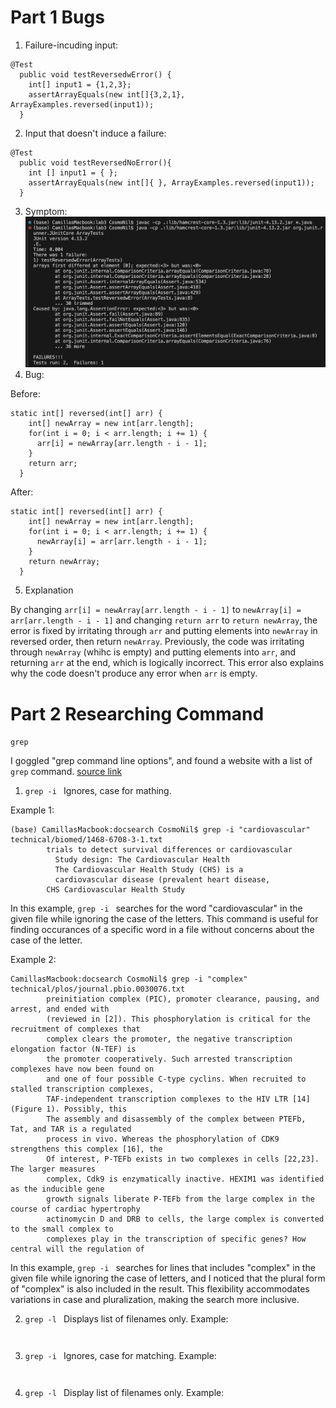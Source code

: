 # Part 1 Bugs 
1. Failure-incuding input: 
```
@Test
  public void testReversedwError() {
    int[] input1 = {1,2,3};
    assertArrayEquals(new int[]{3,2,1}, ArrayExamples.reversed(input1));
  }
```
2. Input that doesn't induce a failure:
```
@Test
  public void testReversedNoError(){
    int [] input1 = { };
    assertArrayEquals(new int[]{ }, ArrayExamples.reversed(input1));
  }
```
3. Symptom: 
![SYMPTOM](labreport3symptom.jpg) 
4. Bug:

Before: 
```
static int[] reversed(int[] arr) {
    int[] newArray = new int[arr.length];
    for(int i = 0; i < arr.length; i += 1) {
      arr[i] = newArray[arr.length - i - 1];
    }
    return arr;
  }
```

After: 
```
static int[] reversed(int[] arr) {
    int[] newArray = new int[arr.length];
    for(int i = 0; i < arr.length; i += 1) {
      newArray[i] = arr[arr.length - i - 1];
    }
    return newArray;
  }
```
5. Explanation
   
By changing `arr[i] = newArray[arr.length - i - 1]` to `newArray[i] = arr[arr.length - i - 1]` and changing `return arr` to `return newArray`,
the error is fixed by irritating through `arr` and putting elements into `newArray` in reversed order, then return `newArray`.
Previously, the code was irritating through `newArray` (whihc is empty) and putting elements into `arr`, and returning `arr` at the end, which is logically incorrect.
This error also explains why the code doesn't produce any error when `arr` is empty.     
   
# Part 2 Researching Command 
`grep` 

I goggled "grep command line options", and found a website with a list of `grep` command. [source link](https://www.geeksforgeeks.org/grep-command-in-unixlinux/) 
1. `grep -i ` Ignores, case for mathing.

Example 1:
```
(base) CamillasMacbook:docsearch CosmoNil$ grep -i "cardiovascular" technical/biomed/1468-6708-3-1.txt
        trials to detect survival differences or cardiovascular
          Study design: The Cardiovascular Health
          The Cardiovascular Health Study (CHS) is a
          cardiovascular disease (prevalent heart disease,
        CHS Cardiovascular Health Study
```
In this example, `grep -i ` searches for the word "cardiovascular" in the given file while ignoring the case of the letters. This command is useful for finding occurances of a specific word in a file without concerns about the case of the letter. 

Example 2:
```
CamillasMacbook:docsearch CosmoNil$ grep -i "complex" technical/plos/journal.pbio.0030076.txt
        preinitiation complex (PIC), promoter clearance, pausing, and arrest, and ended with
        (reviewed in [2]). This phosphorylation is critical for the recruitment of complexes that
        complex clears the promoter, the negative transcription elongation factor (N-TEF) is
        the promoter cooperatively. Such arrested transcription complexes have now been found on
        and one of four possible C-type cyclins. When recruited to stalled transcription complexes,
        TAF-independent transcription complexes to the HIV LTR [14] (Figure 1). Possibly, this
        The assembly and disassembly of the complex between PTEFb, Tat, and TAR is a regulated
        process in vivo. Whereas the phosphorylation of CDK9 strengthens this complex [16], the
        Of interest, P-TEFb exists in two complexes in cells [22,23]. The larger measures
        complex, Cdk9 is enzymatically inactive. HEXIM1 was identified as the inducible gene
        growth signals liberate P-TEFb from the large complex in the course of cardiac hypertrophy
        actinomycin D and DRB to cells, the large complex is converted to the small complex to
        complexes play in the transcription of specific genes? How central will the regulation of
```
In this example, `grep -i ` searches for lines that includes "complex" in the given file while ignoring the case of letters, and I noticed that the plural form of "complex" is also included in the result. This flexibility accommodates variations in case and pluralization, making the search more inclusive. 

2. `grep -l ` Displays list of filenames only.
Example:
```

```

```

```
3. `grep -i ` Ignores, case for matching.
  Example:
```

```

```

```
4. `grep -l ` Display list of filenames only.
Example:
```

```

```

```

